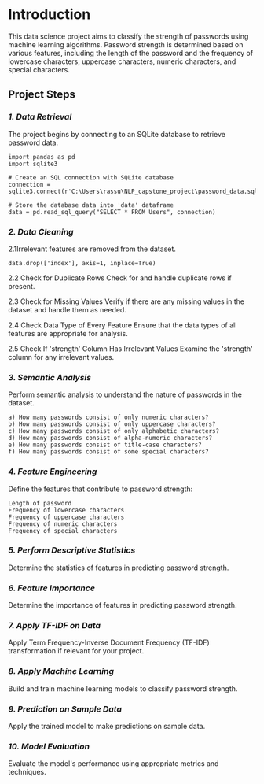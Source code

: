 # **Introduction**

This data science project aims to classify the strength of passwords using machine learning algorithms. 
Password strength is determined based on various features, including the length of the password and the frequency of lowercase characters, uppercase characters, numeric characters, and special characters.


## __Project Steps__

### _1. Data Retrieval_

The project begins by connecting to an SQLite database to retrieve password data.

```
import pandas as pd
import sqlite3

# Create an SQL connection with SQLite database
connection = sqlite3.connect(r'C:\Users\rassu\NLP_capstone_project\password_data.sqlite')

# Store the database data into 'data' dataframe
data = pd.read_sql_query("SELECT * FROM Users", connection)

```
### _2. Data Cleaning_

2.1Irrelevant features are removed from the dataset.

```
data.drop(['index'], axis=1, inplace=True)
```
2.2 Check for Duplicate Rows
Check for and handle duplicate rows if present.

2.3 Check for Missing Values
Verify if there are any missing values in the dataset and handle them as needed.

2.4 Check Data Type of Every Feature
Ensure that the data types of all features are appropriate for analysis.

2.5 Check If 'strength' Column Has Irrelevant Values
Examine the 'strength' column for any irrelevant values.

### _3. Semantic Analysis_

Perform semantic analysis to understand the nature of passwords in the dataset.
```
a) How many passwords consist of only numeric characters?
b) How many passwords consist of only uppercase characters?
c) How many passwords consist of only alphabetic characters?
d) How many passwords consist of alpha-numeric characters?
e) How many passwords consist of title-case characters?
f) How many passwords consist of some special characters?
```

### _4. Feature Engineering_

Define the features that contribute to password strength:
```
Length of password
Frequency of lowercase characters
Frequency of uppercase characters
Frequency of numeric characters
Frequency of special characters
```

### _5. Perform Descriptive Statistics_

Determine the statistics of features in predicting password strength.

### _6. Feature Importance_

Determine the importance of features in predicting password strength.

### _7. Apply TF-IDF on Data_

Apply Term Frequency-Inverse Document Frequency (TF-IDF) transformation if relevant for your project.

### _8. Apply Machine Learning_

Build and train machine learning models to classify password strength.

### _9. Prediction on Sample Data_

Apply the trained model to make predictions on sample data.

### _10. Model Evaluation_

Evaluate the model's performance using appropriate metrics and techniques.

